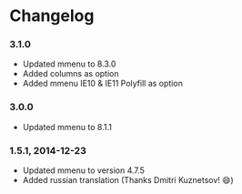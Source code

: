 # Changelog

### 3.1.0

* Updated mmenu to 8.3.0
* Added columns as option
* Added mmenu IE10 & IE11 Polyfill as option 

### 3.0.0

* Updated mmenu to 8.1.1

### 1.5.1, 2014-12-23
* Updated mmenu to version 4.7.5
* Added russian translation (Thanks Dmitri Kuznetsov! :smile:)
